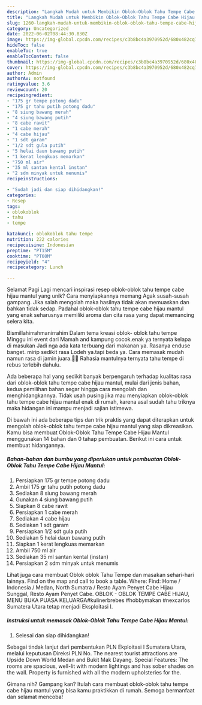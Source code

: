 ```yaml
---
description: "Langkah Mudah untuk Membikin Oblok-Oblok Tahu Tempe Cabe Hijau Mantul yang Enak, Mengugah Selera"
title: "Langkah Mudah untuk Membikin Oblok-Oblok Tahu Tempe Cabe Hijau Mantul yang Enak, Mengugah Selera"
slug: 1260-langkah-mudah-untuk-membikin-oblok-oblok-tahu-tempe-cabe-hijau-mantul-yang-enak-mengugah-selera
category: Uncategorized
date: 2022-06-02T08:44:30.830Z
image: https://img-global.cpcdn.com/recipes/c3b8bc4a3970952d/680x482cq70/oblok-oblok-tahu-tempe-cabe-hijau-mantul-foto-resep-utama.jpg
hideToc: false
enableToc: true
enableTocContent: false
thumbnail: https://img-global.cpcdn.com/recipes/c3b8bc4a3970952d/680x482cq70/oblok-oblok-tahu-tempe-cabe-hijau-mantul-foto-resep-utama.jpg
cover: https://img-global.cpcdn.com/recipes/c3b8bc4a3970952d/680x482cq70/oblok-oblok-tahu-tempe-cabe-hijau-mantul-foto-resep-utama.jpg
author: Admin
authorAv: notfound
ratingvalue: 3.6
reviewcount: 20
recipeingredient:
- "175 gr tempe potong dadu"
- "175 gr tahu putih potong dadu"
- "8 siung bawang merah"
- "4 siung bawang putih"
- "8 cabe rawit"
- "1 cabe merah"
- "4 cabe hijau"
- "1 sdt garam"
- "1/2 sdt gula putih"
- "5 helai daun bawang putih"
- "1 kerat lengkuas memarkan"
- "750 ml air"
- "35 ml santan kental instan"
- "2 sdm minyak untuk menumis"
recipeinstructions:

- "Sudah jadi dan siap dihidangkan!"
categories:
- Resep
tags:
- oblokoblok
- tahu
- tempe

katakunci: oblokoblok tahu tempe 
nutrition: 222 calories
recipecuisine: Indonesian
preptime: "PT15M"
cooktime: "PT60M"
recipeyield: "4"
recipecategory: Lunch

---
```



Selamat Pagi Lagi mencari inspirasi resep oblok-oblok tahu tempe cabe hijau mantul yang unik? Cara menyiapkannya memang Agak susah-susah gampang. Jika salah mengolah maka hasilnya tidak akan memuaskan dan bahkan tidak sedap. Padahal oblok-oblok tahu tempe cabe hijau mantul yang enak seharusnya memiliki aroma dan cita rasa yang dapat memancing selera kita.


Bismillahirrahmanirrahim Dalam tema kreasi oblok- oblok tahu tempe Minggu ini event dari Mamah and kampung cocok.enak ya ternyata kelapa di masukan Jadi nga ada kata terbuang dari makanan ya. Rasanya enduse banget. mirip sedikit rasa Lodeh ya.tapi beda ya. Cara memasak mudah namun rasa di jamin juara.👌🏻 Rahasia mantulnya ternyata tahu tempe di rebus terlebih dahulu.

Ada beberapa hal yang sedikit banyak berpengaruh terhadap kualitas rasa dari oblok-oblok tahu tempe cabe hijau mantul, mulai dari jenis bahan, kedua pemilihan bahan segar hingga cara mengolah dan menghidangkannya. Tidak usah pusing jika mau menyiapkan oblok-oblok tahu tempe cabe hijau mantul enak di rumah, karena asal sudah tahu triknya maka hidangan ini mampu menjadi sajian istimewa.


Di bawah ini ada beberapa tips dan trik praktis yang dapat diterapkan untuk mengolah oblok-oblok tahu tempe cabe hijau mantul yang siap dikreasikan. Kamu bisa membuat Oblok-Oblok Tahu Tempe Cabe Hijau Mantul menggunakan 14 bahan dan 0 tahap pembuatan. Berikut ini cara untuk membuat hidangannya.

<!--inarticleads1-->

##### Bahan-bahan dan bumbu yang diperlukan untuk pembuatan Oblok-Oblok Tahu Tempe Cabe Hijau Mantul:

1. Persiapkan 175 gr tempe potong dadu
1. Ambil 175 gr tahu putih potong dadu
1. Sediakan 8 siung bawang merah
1. Gunakan 4 siung bawang putih
1. Siapkan 8 cabe rawit
1. Persiapkan 1 cabe merah
1. Sediakan 4 cabe hijau
1. Sediakan 1 sdt garam
1. Persiapkan 1/2 sdt gula putih
1. Sediakan 5 helai daun bawang putih
1. Siapkan 1 kerat lengkuas memarkan
1. Ambil 750 ml air
1. Sediakan 35 ml santan kental (instan)
1. Persiapkan 2 sdm minyak untuk menumis


Lihat juga cara membuat Oblok oblok Tahu Tempe dan masakan sehari-hari lainnya. Find on the map and call to book a table. Where: Find: Home / Indonesia / Medan, North Sumatra / Resto Ayam Penyet Cabe Hijau Sunggal, Resto Ayam Penyet Cabe. OBLOK - OBLOK TEMPE CABE HIJAU, MENU BUKA PUASA KELUARGA#kulinerbrebes #hobbymakan #nexcarlos Sumatera Utara tetap menjadi Eksploitasi I. 

<!--inarticleads2-->

##### Instruksi untuk memasak Oblok-Oblok Tahu Tempe Cabe Hijau Mantul:


1. Selesai dan siap dihidangkan!

Sebagai tindak lanjut dari pembentukan PLN Ekploitasi I Sumatera Utara, melalui keputusan Direksi PLN No. The nearest tourist attractions are Upside Down World Medan and Bukit Mak Dayang. Special Features: The rooms are spacious, well-lit with modern lightings and has sober shades on the wall. Property is furnished with all the modern upholsteries for the. 

Gimana nih? Gampang kan? Itulah cara membuat oblok-oblok tahu tempe cabe hijau mantul yang bisa kamu praktikkan di rumah. Semoga bermanfaat dan selamat mencoba!
